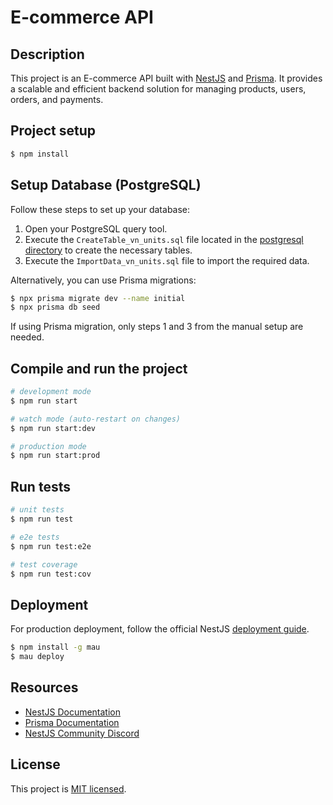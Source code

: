 # E-commerce API

## Description

This project is an E-commerce API built with [NestJS](https://nestjs.com/) and [Prisma](https://www.prisma.io/). It provides a scalable and efficient backend solution for managing products, users, orders, and payments.

## Project setup

```bash
$ npm install
```

## Setup Database (PostgreSQL)

Follow these steps to set up your database:

1. Open your PostgreSQL query tool.
2. Execute the `CreateTable_vn_units.sql` file located in the [postgresql directory](postgresql) to create the necessary tables.
3. Execute the `ImportData_vn_units.sql` file to import the required data.

Alternatively, you can use Prisma migrations:

```bash
$ npx prisma migrate dev --name initial
$ npx prisma db seed
```

If using Prisma migration, only steps 1 and 3 from the manual setup are needed.

## Compile and run the project

```bash
# development mode
$ npm run start

# watch mode (auto-restart on changes)
$ npm run start:dev

# production mode
$ npm run start:prod
```

## Run tests

```bash
# unit tests
$ npm run test

# e2e tests
$ npm run test:e2e

# test coverage
$ npm run test:cov
```

## Deployment

For production deployment, follow the official NestJS [deployment guide](https://docs.nestjs.com/deployment).

```bash
$ npm install -g mau
$ mau deploy
```

## Resources

- [NestJS Documentation](https://docs.nestjs.com)
- [Prisma Documentation](https://www.prisma.io/docs/)
- [NestJS Community Discord](https://discord.gg/G7Qnnhy)

## License

This project is [MIT licensed](LICENSE).
